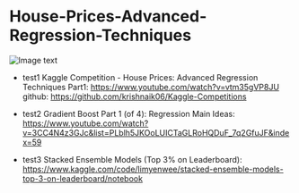 # House-Prices-Advanced-Regression-Techniques
![Image text](https://github.com/Liuian/House-Prices-Advanced-Regression-Techniques/blob/88518648dc216022d5853a0d57a026df1f2622ec/%E6%9C%9F%E6%9C%AB%E6%B5%B7%E5%A0%B1_page-0001.jpg)

* test1
Kaggle Competition - House Prices: Advanced Regression Techniques Part1: https://www.youtube.com/watch?v=vtm35gVP8JU  
github: https://github.com/krishnaik06/Kaggle-Competitions  

* test2
Gradient Boost Part 1 (of 4): Regression Main Ideas: https://www.youtube.com/watch?v=3CC4N4z3GJc&list=PLblh5JKOoLUICTaGLRoHQDuF_7q2GfuJF&index=59  

* test3
Stacked Ensemble Models (Top 3% on Leaderboard): https://www.kaggle.com/code/limyenwee/stacked-ensemble-models-top-3-on-leaderboard/notebook  
